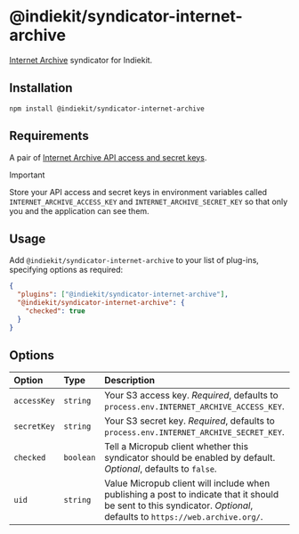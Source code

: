 # @indiekit/syndicator-internet-archive

[Internet Archive](https://archive.org) syndicator for Indiekit.

## Installation

`npm install @indiekit/syndicator-internet-archive`

## Requirements

A pair of [Internet Archive API access and secret keys](https://archive.org/account/s3.php).

> [!IMPORTANT]
> Store your API access and secret keys in environment variables called `INTERNET_ARCHIVE_ACCESS_KEY` and `INTERNET_ARCHIVE_SECRET_KEY` so that only you and the application can see them.

## Usage

Add `@indiekit/syndicator-internet-archive` to your list of plug-ins, specifying options as required:

```json
{
  "plugins": ["@indiekit/syndicator-internet-archive"],
  "@indiekit/syndicator-internet-archive": {
    "checked": true
  }
}
```

## Options

| Option      | Type      | Description                                                                                                                                                          |
| :---------- | :-------- | :------------------------------------------------------------------------------------------------------------------------------------------------------------------- |
| `accessKey` | `string`  | Your S3 access key. _Required_, defaults to `process.env.INTERNET_ARCHIVE_ACCESS_KEY`.                                                                               |
| `secretKey` | `string`  | Your S3 secret key. _Required_, defaults to `process.env.INTERNET_ARCHIVE_SECRET_KEY`.                                                                               |
| `checked`   | `boolean` | Tell a Micropub client whether this syndicator should be enabled by default. _Optional_, defaults to `false`.                                                        |
| `uid`       | `string`  | Value Micropub client will include when publishing a post to indicate that it should be sent to this syndicator. _Optional_, defaults to `https://web.archive.org/`. |
